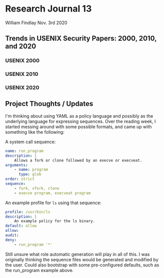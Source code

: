 # Research Journal 13

William Findlay
Nov. 3rd 2020

## Trends in USENIX Security Papers: 2000, 2010, and 2020

### USENIX 2000

### USENIX 2010

### USENIX 2020

## Project Thoughts / Updates

I'm thinking about using YAML as a policy language and possibly as the underlying language for expressing sequences.
Over the reading week, I started messing around with some possible formats, and came up with something like the following:

A system call sequence:

```yaml
name: run_program
description: |
    Allows a fork or clone followed by an execve or execveat.
arguments:
    - name: program
      type: glob
order: strict
sequence:
    - fork, vfork, clone
    - execve program, execveat program
```

An example profile for `ls` using that sequence:

```yaml
profile: /usr/bin/ls
description: |
    An example policy for the ls binary.
default: allow
allow:
audit:
deny:
    - run_program '*'
```

Still unsure what role automatic generation will play in all of this. I was
originally thinking the sequence files would be generated and modified by the
user. Could also bootstrap with some pre-configured defaults, such as the
run_program example above.
